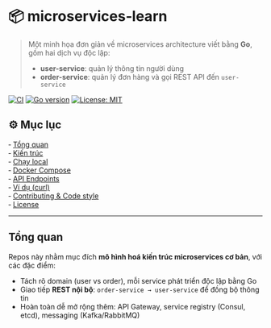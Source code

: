 # 📦 microservices‑learn

> Một minh họa đơn giản về microservices architecture viết bằng **Go**, gồm hai dịch vụ độc lập:
>
> - **user-service**: quản lý thông tin người dùng  
> - **order-service**: quản lý đơn hàng và gọi REST API đến `user-service`

<!-- Badges: CI / Go‑version / License -->
[![CI](https://github.com/RibunLoc/microservices‑learn/actions/workflows/ci.yml/badge.svg)](https://github.com/RibunLoc/microservices‑learn/actions/workflows/ci.yml)
[![Go version](https://img.shields.io/github/go‑mod/go‑version/RibunLoc/microservices‑learn?style=flat&logo=go)](https://pkg.go.dev/mod/github.com/RibunLoc/microservices-learn)
[![License: MIT](https://img.shields.io/github/license/RibunLoc/microservices‑learn?style=flat)](/LICENSE)

## ⚙️ Mục lục  
‑ [Tổng quan](#tổng‑quan)  
‑ [Kiến trúc](#kiến‑trúc)  
‑ [Chạy local](#chạy‑local)  
‑ [Docker Compose](#docker‑compose)  
‑ [API Endpoints](#api‑endpoints)  
‑ [Ví dụ (curl)](#ví‑dụ-curl)  
‑ [Contributing & Code style](#contributing‑code‑style)  
‑ [License](#license)

---

## Tổng quan  
Repos này nhằm mục đích **mô hình hoá kiến trúc microservices cơ bản**, với các đặc điểm:

- Tách rõ domain (user vs order), mỗi service phát triển độc lập bằng Go  
- Giao tiếp **REST nội bộ**: `order-service → user-service` để đồng bộ thông tin  
- Hoàn toàn dễ mở rộng thêm: API Gateway, service registry (Consul, etcd), messaging (Kafka/RabbitMQ)  

